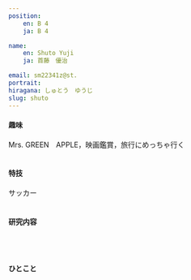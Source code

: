 ```yaml
---
position:
    en: B 4
    ja: B 4

name: 
    en: Shuto Yuji
    ja: 首藤　優治

email: sm22341z@st.
portrait: 
hiragana: しゅとう　ゆうじ
slug: shuto
---
```


#### 趣味
Mrs. GREEN　APPLE，映画鑑賞，旅行にめっちゃ行く
<br><br>

#### 特技
サッカー
<br><br>

#### 研究内容

<br><br>

#### ひとこと

<br><br>
